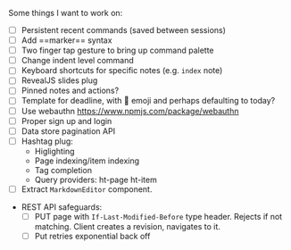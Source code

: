 Some things I want to work on:

* [ ] Persistent recent commands (saved between sessions)
* [ ] Add ==marker== syntax
* [ ] Two finger tap gesture to bring up command palette
* [ ] Change indent level command 
* [ ] Keyboard shortcuts for specific notes (e.g. `index` note)
* [ ] RevealJS slides plug
* [ ] Pinned notes and actions?
* [ ] Template for deadline, with 📅 emoji and perhaps defaulting to today?
* [ ] Use webauthn https://www.npmjs.com/package/webauthn
* [ ] Proper sign up and login
* [ ] Data store pagination API
* [ ] Hashtag plug:
  * Higlighting
  * Page indexing/item indexing
  * Tag completion
  * Query providers: ht-page ht-item
* [ ] Extract `MarkdownEditor` component.
* REST API safeguards:
    * [ ] PUT page with `If-Last-Modified-Before` type header. Rejects if not matching. Client creates a revision, navigates to it. 
    * [ ] Put retries exponential back off